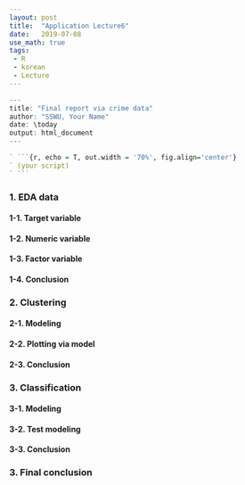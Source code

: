```yaml
---
layout: post
title:  "Application Lecture6"
date:   2019-07-08
use_math: true
tags:
 - R
 - korean
 - Lecture
---
```


```r
---
title: "Final report via crime data"
author: "SSWU, Your Name"
date: \today
output: html_document
---
```
```r
` ```{r, echo = T, out.width = '70%', fig.align='center'}
` (your script)
` ```
```

### 1. EDA data
#### 1-1. Target variable
#### 1-2. Numeric variable
#### 1-3. Factor variable
#### 1-4. Conclusion
### 2. Clustering
#### 2-1. Modeling
#### 2-2. Plotting via model
#### 2-3. Conclusion
### 3. Classification
#### 3-1. Modeling
#### 3-2. Test modeling
#### 3-3. Conclusion
### 3. Final conclusion
